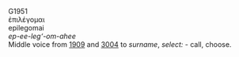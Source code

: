 <body>
  <p>G1951<br>  ἐπιλέγομαι  <br> epilegomai  <br><i>ep-ee-leg‘-om-ahee </i><br>Middle voice from <a href="g1909.htm">1909</a> and <a href="g3004.htm">3004</a>  to <i>surname</i>, <i>select:</i> - call, choose.<br></p>
 </body>